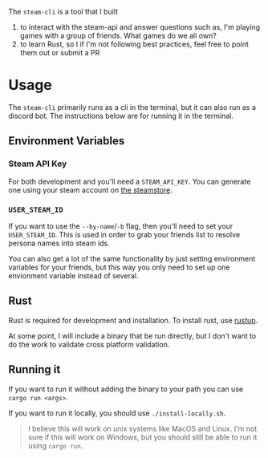 The `steam-cli` is a tool that I built
1. to interact with the steam-api and answer questions such as, I'm playing games with a group of friends. What games do we all own?
2. to learn Rust, so I if I'm not following best practices, feel free to point them out or submit a PR

# Usage

The `steam-cli` primarily runs as a cli in the terminal, but it can also run as a discord bot.
The instructions below are for running it in the terminal.

## Environment Variables

### Steam API Key

For both development and you'll need a `STEAM_API_KEY`.
You can generate one using your steam account on [the steamstore](https://steamcommunity.com/dev/apikey).

### `USER_STEAM_ID`

If you want to use the `--by-name`/`-b` flag, then you'll need to set your `USER_STEAM_ID`.
This is used in order to grab your friends list to resolve persona names into steam ids.

You can also get a lot of the same functionality by just setting environment variables for your friends, but this way you only need to set up one envionment variable instead of several.

## Rust

Rust is required for development and installation. To install rust, use [rustup](https://rustup.rs/).

At some point, I will include a binary that be run directly, but I don't want to do the work to validate cross platform validation.

## Running it

If you want to run it without adding the binary to your path you can use `cargo run <args>`.

If you want to run it locally, you should use `./install-locally.sh`.

> I believe this will work on unix systems like MacOS and Linux. I'm not sure if this will work on Windows, but you should still be able to run it using `cargo run`.
